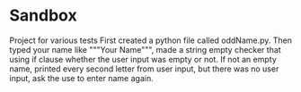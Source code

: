 # Sandbox
Project for various tests
First created a python file called oddName.py. Then typed your name like """Your Name""", made a string empty checker that using if clause whether the user input was empty or not. If not an empty name, printed every second letter from user input, but there was no user input, ask the use to enter name again. 
